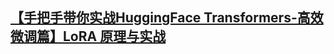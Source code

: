 ## [【手把手带你实战HuggingFace Transformers-高效微调篇】LoRA 原理与实战](https://www.youtube.com/watch?v=-xVJtu9pyoA&t=25s)  
